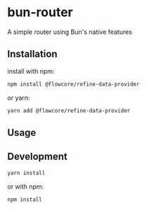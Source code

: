 # bun-router

A simple router using Bun's native features

## Installation

install with npm:

```bash
npm install @flowcore/refine-data-provider
```

or yarn:

```bash
yarn add @flowcore/refine-data-provider
```

## Usage

## Development

```bash
yarn install
```

or with npm:

```bash
npm install
```